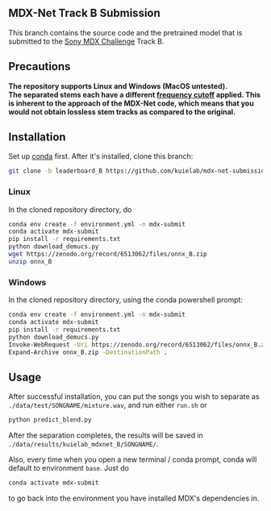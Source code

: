 ## MDX-Net Track B Submission

This branch contains the source code and the pretrained model that is submitted to the [Sony MDX Challenge](https://www.aicrowd.com/challenges/music-demixing-challenge-ismir-2021) Track B.

## Precautions

<div style="size: 2em; font-weight: bold;">
The repository supports Linux and Windows (MacOS untested). <br />
The separated stems each have a different <a href="https://ws-choi.github.io/personal/presentations/slide/2021-08-21-aicrowd#/2/1">frequency cutoff</a> applied. This is inherent to the approach of the MDX-Net code, which means that you would not obtain lossless stem tracks as compared to the original.
</div>

## Installation

Set up [conda](https://docs.conda.io/en/latest/miniconda.html) first. After it's installed, clone this branch:

```bash
git clone -b leaderboard_B https://github.com/kuielab/mdx-net-submission.git
```

### Linux

In the cloned repository directory, do

```bash
conda env create -f environment.yml -n mdx-submit
conda activate mdx-submit
pip install -r requirements.txt
python download_demucs.py
wget https://zenodo.org/record/6513062/files/onnx_B.zip
unzip onnx_B
```

### Windows

In the cloned repository directory, using the conda powershell prompt:

```bash
conda env create -f environment.yml -n mdx-submit
conda activate mdx-submit
pip install -r requirements.txt
python download_demucs.py
Invoke-WebRequest -Uri https://zenodo.org/record/6513062/files/onnx_B.zip -OutFile onnx_B.zip
Expand-Archive onnx_B.zip -DestinationPath .
```

## Usage

After successful installation, you can put the songs you wish to separate as `./data/test/SONGNAME/mixture.wav`, and run either `run.sh` or

```bash
python predict_blend.py
```

After the separation completes, the results will be saved in `./data/results/kuielab_mdxnet_B/SONGNAME/`.

Also, every time when you open a new terminal / conda prompt, conda will default to environment `base`.
Just do 

```bash
conda activate mdx-submit
```

to go back into the environment you have installed MDX's dependencies in.
